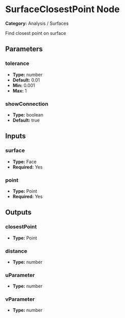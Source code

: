 
# SurfaceClosestPoint Node

**Category:** Analysis / Surfaces

Find closest point on surface

## Parameters


### tolerance
- **Type:** number
- **Default:** 0.01
- **Min:** 0.001
- **Max:** 1



### showConnection
- **Type:** boolean
- **Default:** true





## Inputs


### surface
- **Type:** Face
- **Required:** Yes



### point
- **Type:** Point
- **Required:** Yes



## Outputs


### closestPoint
- **Type:** Point



### distance
- **Type:** number



### uParameter
- **Type:** number



### vParameter
- **Type:** number




